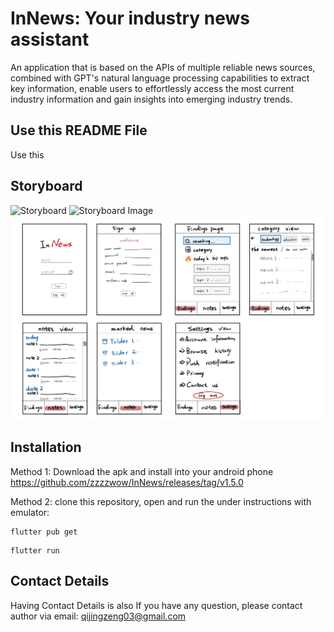 # InNews: Your industry news assistant

An application that is based on the APIs of multiple reliable news sources, combined with GPT's natural language processing capabilities to extract key information, enable users to effortlessly access the most current industry information and gain insights into emerging industry trends.

## Use this README File 

Use this

## Storyboard
![Storyboard](https://1drv.ms/i/c/72ffc5bd8fd9644e/EW-A9E9ybIVMpm6Eduek0PABw31DkZyYt3YHh3KChnYcTw?e=atYaUd)
![Storyboard Image](https://1drv.ms/i/c/72ffc5bd8fd9644e/EW-A9E9ybIVMpm6Eduek0PABw31DkZyYt3YHh3KChnYcTw?e=atYaUd "Storyboard Design")
![Storyboard](image/storyboard.png "Storyboard Design")
 

## Installation

Method 1: Download the apk and install into your android phone https://github.com/zzzzwow/InNews/releases/tag/v1.5.0 

Method 2: clone this repository, open and run the under instructions with emulator:

```
flutter pub get
```

```
flutter run
```


##  Contact Details

Having Contact Details is also If you have any question, please contact author via email: qijingzeng03@gmail.com 
